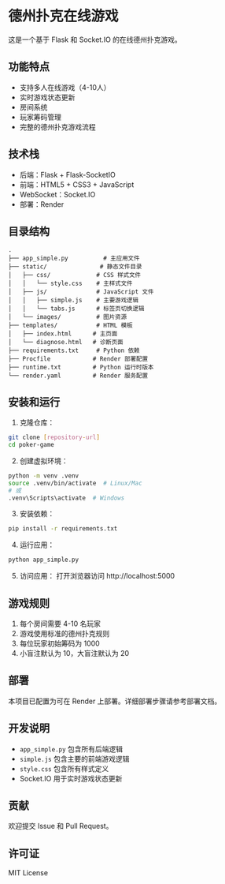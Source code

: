 # 德州扑克在线游戏

这是一个基于 Flask 和 Socket.IO 的在线德州扑克游戏。

## 功能特点

- 支持多人在线游戏（4-10人）
- 实时游戏状态更新
- 房间系统
- 玩家筹码管理
- 完整的德州扑克游戏流程

## 技术栈

- 后端：Flask + Flask-SocketIO
- 前端：HTML5 + CSS3 + JavaScript
- WebSocket：Socket.IO
- 部署：Render

## 目录结构

```
.
├── app_simple.py          # 主应用文件
├── static/               # 静态文件目录
│   ├── css/             # CSS 样式文件
│   │   └── style.css    # 主样式文件
│   ├── js/              # JavaScript 文件
│   │   ├── simple.js    # 主要游戏逻辑
│   │   └── tabs.js      # 标签页切换逻辑
│   └── images/          # 图片资源
├── templates/           # HTML 模板
│   ├── index.html      # 主页面
│   └── diagnose.html   # 诊断页面
├── requirements.txt     # Python 依赖
├── Procfile            # Render 部署配置
├── runtime.txt         # Python 运行时版本
└── render.yaml         # Render 服务配置
```

## 安装和运行

1. 克隆仓库：
```bash
git clone [repository-url]
cd poker-game
```

2. 创建虚拟环境：
```bash
python -m venv .venv
source .venv/bin/activate  # Linux/Mac
# 或
.venv\Scripts\activate  # Windows
```

3. 安装依赖：
```bash
pip install -r requirements.txt
```

4. 运行应用：
```bash
python app_simple.py
```

5. 访问应用：
打开浏览器访问 http://localhost:5000

## 游戏规则

1. 每个房间需要 4-10 名玩家
2. 游戏使用标准的德州扑克规则
3. 每位玩家初始筹码为 1000
4. 小盲注默认为 10，大盲注默认为 20

## 部署

本项目已配置为可在 Render 上部署。详细部署步骤请参考部署文档。

## 开发说明

- `app_simple.py` 包含所有后端逻辑
- `simple.js` 包含主要的前端游戏逻辑
- `style.css` 包含所有样式定义
- Socket.IO 用于实时游戏状态更新

## 贡献

欢迎提交 Issue 和 Pull Request。

## 许可证

MIT License
